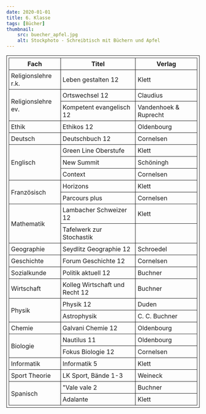 ```yaml
---
date: 2020-01-01
title: 6. Klasse
tags: [Bücher]
thumbnail: 
    src: buecher_apfel.jpg
    alt: Stockphoto - Schreibtisch mit Büchern und Apfel
---
```

<style>
table, th, td {
  border: 1px solid;
  padding: 5px;
  margin-bottom:15px;
}
</style>

<table>
     <tr>
            <th>Fach</th>
            <th>Titel</th>
            <th>Verlag</th>
        </tr>
        <tr>
            <td>Religionslehre r.k.</td>
            <td>Leben gestalten 12</td>
            <td>Klett</td>
        </tr>
        <tr>
            <td rowspan="2">Religionslehre ev.</td>
            <td>Ortswechsel 12</td>
            <td>Claudius</td>
        </tr>
        <tr>
            <td>Kompetent evangelisch 12</td>
            <td>Vandenhoek & Ruprecht</td>
        </tr>
        <tr>
            <td>Ethik</td>
            <td>Ethikos 12</td>
            <td>Oldenbourg</td>
        </tr>
        <tr>
            <td>Deutsch</td>
            <td>Deutschbuch 12</td>
            <td>Cornelsen</td>
        </tr>
        <tr>
            <td rowspan="3">Englisch</td>
            <td>Green Line Oberstufe</td>
            <td>Klett</td>
        </tr>
        <tr>
            <td>New Summit</td>
            <td>Schöningh</td>
        </tr>
        <tr>
            <td>Context</td>
            <td>Cornelsen</td>
        </tr>
        <tr>
            <td rowspan="2">Französisch</td>
            <td>Horizons</td>
            <td>Klett</td>
        </tr>
        <tr>
            <td>Parcours plus</td>
            <td>Cornelsen</td>
        </tr>
        <tr>
            <td rowspan="2">Mathematik</td>
            <td>Lambacher Schweizer 12</td>
            <td>Klett</td>
        </tr>
        <tr>
            <td>Tafelwerk zur Stochastik</td>
            <td></td>
        </tr>
        <tr>
            <td>Geographie</td>
            <td>Seydlitz Geographie 12</td>
            <td>Schroedel</td>
        </tr>
        <tr>
            <td>Geschichte</td>
            <td>Forum Geschichte 12</td>
            <td>Cornelsen</td>
        </tr>
        <tr>
            <td>Sozialkunde</td>
            <td>Politik aktuell 12</td>
            <td>Buchner</td>
        </tr>
        <tr>
            <td>Wirtschaft</td>
            <td>Kolleg Wirtschaft und Recht 12</td>
            <td>Buchner</td>
        </tr>
        <tr>
            <td rowspan="2">Physik</td>
            <td>Physik 12</td>
            <td>Duden</td>
        </tr>
        <tr>
            <td>Astrophysik</td>
            <td>C. C. Buchner</td>
        </tr>
        <tr>
            <td>Chemie</td>
            <td>Galvani Chemie 12</td>
            <td>Oldenbourg</td>
        </tr>
        <tr>
            <td rowspan="2">Biologie</td>
            <td>Nautilus 11</td>
            <td>Oldenbourg</td>
        </tr>
        <tr>
            <td>Fokus Biologie 12</td>
            <td> Cornelsen</td>
        </tr>
        <tr>
            <td>Informatik</td>
            <td>Informatik 5</td>
            <td>Klett</td>
        </tr>
        <tr>
            <td>Sport Theorie</td>
            <td>LK Sport, Bände 1-3</td>
            <td>Weineck</td>
        </tr>
        <tr>
            <td rowspan="2">Spanisch</td>
            <td>"Vale vale 2</td>
            <td> Buchner</td>
        </tr>
        <tr>
            <td>Adalante</td>
            <td> Klett </td>
        </tr>
    </table>